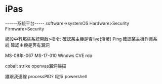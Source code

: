 # iPas

------系統平台-----
software->systemOS
Hardware>Security
Firmware>Security

網段中有那些系統開啟>指令:
確認某主機是否live(活著) Ping
確認某主機作業系統
確認主機是否有漏洞

MS-08年-067
MS-17-010
Windws CVE rdp

cobalt strike
openvas漏洞掃描

誰跟我連線
processPID?
殺掉
powershell

